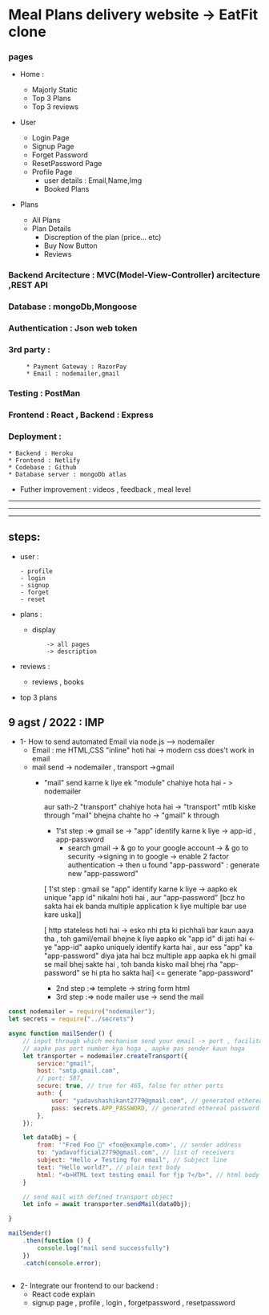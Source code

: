 # Meal Plans delivery website -> EatFit clone

### pages

* Home :
   * Majorly Static
   * Top 3 Plans
   * Top 3 reviews

* User
  * Login Page
  * Signup Page
  * Forget Password
  * ResetPassword Page
  * Profile Page
     * user details : Email,Name,Img
     * Booked Plans
* Plans
  * All Plans
  * Plan Details
    * Discreption of the plan (price... etc)
    * Buy Now Button
    * Reviews
### Backend Arcitecture : MVC(Model-View-Controller) arcitecture ,REST API 
### Database : mongoDb,Mongoose
### Authentication : Json web token
### 3rd party : 
         * Payment Gateway : RazorPay
         * Email : nodemailer,gmail
### Testing : PostMan
### Frontend : React , Backend : Express
### Deployment :
    * Backend : Heroku
    * Frontend : Netlify
    * Codebase : Github
    * Database server : mongoDb atlas  
* Futher improvement : videos , feedback , meal level            


-----------------------
-----------------------
------------------------

## steps:
- user :
      
      - profile
      - login
      - signup
      - forget
      - reset
- plans :
     
     - display 
               
               -> all pages
               -> description

- reviews :
     
     - reviews , books

- top 3 plans

## 9 agst / 2022  :  IMP
* 1- How to send automated Email via node.js --> nodemailer
     * Email : me HTML,CSS "inline" hoti hai -> modern css does't work in email
     * mail send -> nodemailer , transport ->gmail
        * "mail" send karne k liye ek "module" chahiye hota hai - > nodemailer
         
          aur sath-2 "transport" chahiye hota hai -> "transport" mtlb kiske through "mail" bhejna chahte ho -> "gmail" k through 
            * 1'st step :=> gmail se -> "app" identify karne k liye -> app-id , app-password
               * search gmail -> & go to your google account -> & go to security ->signing in to google -> enable 2 factor authentication -> then u found "app-password" : generate new "app-password"
            
            [ 1'st step : gmail se "app" identify karne k liye -> aapko ek unique "app id" nikalni hoti hai , aur "app-password" [bcz ho sakta hai ek banda multiple application k liye multiple bar use kare uska]]
            
            [ http stateless hoti hai -> esko nhi pta ki pichhali bar kaun aaya tha , toh gamil/email bhejne k liye aapko ek "app id" di jati hai <- ye "app-id" aapko uniquely identify karta hai , aur ess "app" ka "app-password" diya jata hai bcz multiple app aapka ek hi gmail se mail bhej sakte hai , toh banda kisko mail bhej rha "app-password" se hi pta ho sakta hai] <= generate "app-password"

            
            * 2nd step :=> templete -> string form html
            * 3rd step :=> node mailer use -> send the mail
```js
const nodemailer = require("nodemailer");
let secrets = require("../secrets")

async function mailSender() {
    // input through which mechanism send your email -> port , facilitator(technical details lena )
    // aapke pas port number kya hoga , aapke pas sender kaun hoga 
    let transporter = nodemailer.createTransport({
        service:"gmail",
        host: "smtp.gmail.com",
        // port: 587,
        secure: true, // true for 465, false for other ports
        auth: {
            user: "yadavshashikant2779@gmail.com", // generated ethereal user
            pass: secrets.APP_PASSWORD, // generated ethereal password
        },
    });

    let dataObj = {
        from: '"Fred Foo 👻" <foo@example.com>', // sender address
        to: "yadavofficial2779@gmail.com", // list of receivers
        subject: "Hello ✔ Testing for email", // Subject line
        text: "Hello world?", // plain text body
        html: "<b>HTML text testing email for fjp ?</b>", // html body
    }

    // send mail with defined transport object
    let info = await transporter.sendMail(dataObj);

}

mailSender()
    .then(function () {
        console.log("mail send successfully")
    })
    .catch(console.error);
    
```
* 2- Integrate our frontend to our backend :
  * React code explain
  * signup page , profile , login , forgetpassword , resetpassword
